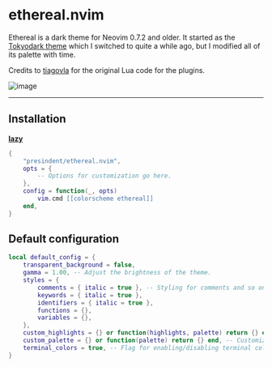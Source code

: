 # ethereal.nvim

Ethereal is a dark theme for Neovim 0.7.2 and older. It started as the [Tokyodark theme](https://github.com/tiagovla/tokyodark.nvim) which I switched to quite a while ago, but I modified all of its palette with time.

Credits to [tiagovla](https://github.com/tiagovla) for the original Lua code for the plugins.

![image](https://github.com/presindent/ethereal.nvim/assets/115044400/76ae48da-523c-4a38-a7b8-3e7eb3a0e32f)

---

## Installation

**[lazy](https://github.com/folke/lazy.nvim)**

```lua
{
    "presindent/ethereal.nvim",
    opts = {
        -- Options for customization go here.
    },
    config = function(_, opts)
        vim.cmd [[colorscheme ethereal]]
    end,
}
```

## Default configuration

```lua
local default_config = {
    transparent_background = false,
    gamma = 1.00, -- Adjust the brightness of the theme.
    styles = {
        comments = { italic = true }, -- Styling for comments and so on.
        keywords = { italic = true },
        identifiers = { italic = true },
        functions = {},
        variables = {},
    },
    custom_highlights = {} or function(highlights, palette) return {} end, -- Customize highlights.
    custom_palette = {} or function(palette) return {} end, -- Customize palette.
    terminal_colors = true, -- Flag for enabling/disabling terminal colors.
}
```
